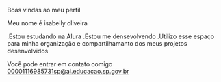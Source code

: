 Boas vindas ao meu perfil

Meu nome é isabelly oliveira

.Estou estudando na Alura
.Estou me densevolvendo
.Utilizo esse espaço para minha organização e compartilhamanto dos meus projetos desenvolvidos 

Você pode entrar em contato comigo
00001116985731sp@al.educacao.sp.gov.br

